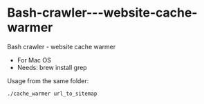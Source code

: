 # Bash-crawler---website-cache-warmer
Bash crawler - website cache warmer

- For Mac OS
- Needs: brew install grep

Usage from the same folder: 
```
./cache_warmer url_to_sitemap
```
